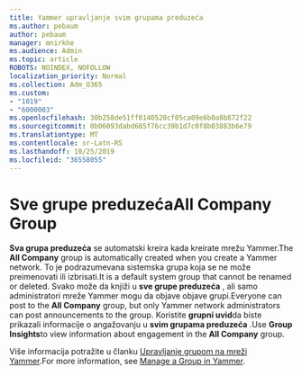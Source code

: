 ```yaml
---
title: Yammer upravljanje svim grupama preduzeća
ms.author: pebaum
author: pebaum
manager: mnirkhe
ms.audience: Admin
ms.topic: article
ROBOTS: NOINDEX, NOFOLLOW
localization_priority: Normal
ms.collection: Adm_O365
ms.custom:
- "1019"
- "6000003"
ms.openlocfilehash: 30b258de51ff0140520cf05ca09e6b0a8b872f22
ms.sourcegitcommit: 0b06093dabd685f76cc39b1d7c0f8b03883b6e79
ms.translationtype: MT
ms.contentlocale: sr-Latn-RS
ms.lasthandoff: 10/25/2019
ms.locfileid: "36558055"
---
```

# <a name="all-company-group"></a><span data-ttu-id="0cc1d-102">Sve grupe preduzeća</span><span class="sxs-lookup"><span data-stu-id="0cc1d-102">All Company Group</span></span>

<span data-ttu-id="0cc1d-103">**Sva grupa preduzeća** se automatski kreira kada kreirate mrežu Yammer.</span><span class="sxs-lookup"><span data-stu-id="0cc1d-103">The **All Company** group is automatically created when you create a Yammer network.</span></span> <span data-ttu-id="0cc1d-104">To je podrazumevana sistemska grupa koja se ne može preimenovati ili izbrisati.</span><span class="sxs-lookup"><span data-stu-id="0cc1d-104">It is a default system group that cannot be renamed or deleted.</span></span> <span data-ttu-id="0cc1d-105">Svako može da knjiži u **sve grupe preduzeća** , ali samo administratori mreže Yammer mogu da objave objave grupi.</span><span class="sxs-lookup"><span data-stu-id="0cc1d-105">Everyone can post to the **All Company** group, but only Yammer network administrators can post announcements to the group.</span></span> <span data-ttu-id="0cc1d-106">Koristite **grupni uvid**da biste prikazali informacije o angažovanju u **svim grupama preduzeća** .</span><span class="sxs-lookup"><span data-stu-id="0cc1d-106">Use **Group Insights**to view information about engagement in the **All Company** group.</span></span>

<span data-ttu-id="0cc1d-107">Više informacija potražite u članku [Upravljanje grupom na mreži Yammer](https://support.office.com/article/Manage-a-group-in-Yammer-6e05c6d6-5548-4c88-89cd-e6757a514ef2).</span><span class="sxs-lookup"><span data-stu-id="0cc1d-107">For more information, see [Manage a Group in Yammer](https://support.office.com/article/Manage-a-group-in-Yammer-6e05c6d6-5548-4c88-89cd-e6757a514ef2).</span></span>
